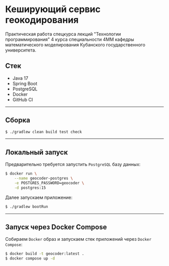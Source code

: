 # Кеширующий сервис геокодирования

Практическая работа
спецкурса лекций "Технологии программирования"
4 курса специальности 4ММ
кафедры математического моделирования
Кубанского государственного университета.

## Стек

* Java 17
* Spring Boot
* PostgreSQL
* Docker
* GitHub CI

---

## Сборка

```bash
$ ./gradlew clean build test check
```

---

## Локальный запуск

Предварительно требуется запустить `PostgreSQL` базу данных:

```bash
$ docker run \
    --name geocoder-postgres \
    -e POSTGRES_PASSWORD=geocoder \
    -d postgres:15
```

Далее запускаем приложение:

```bash
$ ./gradlew bootRun
```

---

## Запуск через Docker Compose

Собираем `Docker` образ и запускаем стек приложений через `Docker Compose`:

```bash
$ docker build -t geocoder:latest .
$ docker compose up -d
```
